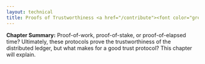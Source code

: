 ```yaml
---
layout: technical
title: Proofs of Trustworthiness <a href="/contribute"><font color="grey" size="4">(Soliciting Contributions)</font></a>
---
```


<b>Chapter Summary:</b> Proof-of-work, proof-of-stake, or proof-of-elapsed time? Ultimately, these protocols prove the trustworthiness of the distributed ledger, but what makes for a good trust protocol? This chapter will explain.
